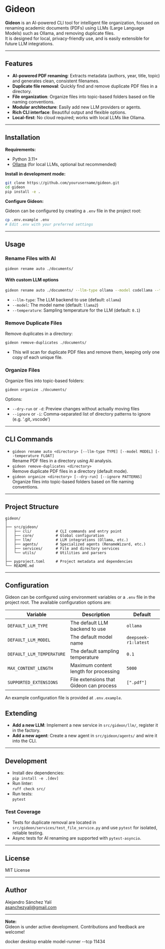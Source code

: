 # Gideon

**Gideon** is an AI-powered CLI tool for intelligent file organization, focused on renaming academic documents (PDFs) using LLMs (Large Language Models) such as Ollama, and removing duplicate files.  
It is designed for local, privacy-friendly use, and is easily extensible for future LLM integrations.

---

## Features

- **AI-powered PDF renaming**: Extracts metadata (authors, year, title, topic) and generates clean, consistent filenames.
- **Duplicate file removal**: Quickly find and remove duplicate PDF files in a directory.
- **File organization**: Organize files into topic-based folders based on file naming conventions.
- **Modular architecture**: Easily add new LLM providers or agents.
- **Rich CLI interface**: Beautiful output and flexible options.
- **Local-first**: No cloud required; works with local LLMs like Ollama.

---

## Installation

**Requirements:**
- Python 3.11+
- [Ollama](https://ollama.com/) (for local LLMs, optional but recommended)

**Install in development mode:**
```bash
git clone https://github.com/yourusername/gideon.git
cd gideon
pip install -e .
```

**Configure Gideon:**

Gideon can be configured by creating a `.env` file in the project root:
```bash
cp .env.example .env
# Edit .env with your preferred settings
```

---

## Usage

### Rename Files with AI

```bash
gideon rename auto ./documents/
```

#### With custom LLM options

```bash
gideon rename auto ./documents/ --llm-type ollama --model codellama --temperature 0.2
```

- `--llm-type`: The LLM backend to use (default: `ollama`)
- `--model`: The model name (default: `llama2`)
- `--temperature`: Sampling temperature for the LLM (default: `0.1`)

### Remove Duplicate Files

Remove duplicates in a directory:
```bash
gideon remove-duplicates ./documents/
```

- This will scan for duplicate PDF files and remove them, keeping only one copy of each unique file.

### Organize Files

Organize files into topic-based folders:
```bash
gideon organize ./documents/
```

Options:
- `--dry-run` or `-d`: Preview changes without actually moving files
- `--ignore` or `-i`: Comma-separated list of directory patterns to ignore (e.g. '.git,.vscode')

---

## CLI Commands

- `gideon rename auto <directory> [--llm-type TYPE] [--model MODEL] [--temperature FLOAT]`  
  Rename PDF files in a directory using AI analysis.
- `gideon remove-duplicates <directory>`  
  Remove duplicate PDF files in a directory (default mode).
- `gideon organize <directory> [--dry-run] [--ignore PATTERNS]`  
  Organize files into topic-based folders based on file naming conventions.

---

## Project Structure

```
gideon/
│
├── src/gideon/
│   ├── cli/           # CLI commands and entry point
│   ├── core/          # Global configuration
│   ├── llm/           # LLM integrations (Ollama, etc.)
│   ├── agents/        # Specialized agents (RenameWizard, etc.)
│   ├── services/      # File and directory services
│   └── utils/         # Utilities and parsers
│
├── pyproject.toml     # Project metadata and dependencies
└── README.md
```

---

## Configuration

Gideon can be configured using environment variables or a `.env` file in the project root. The available configuration options are:

| Variable | Description | Default |
|----------|-------------|---------|
| `DEFAULT_LLM_TYPE` | The default LLM backend to use | `ollama` |
| `DEFAULT_LLM_MODEL` | The default model name | `deepseek-r1:latest` |
| `DEFAULT_LLM_TEMPERATURE` | The default sampling temperature | `0.1` |
| `MAX_CONTENT_LENGTH` | Maximum content length for processing | `5000` |
| `SUPPORTED_EXTENSIONS` | File extensions that Gideon can process | `[".pdf"]` |

An example configuration file is provided at `.env.example`.

## Extending

- **Add a new LLM**: Implement a new service in `src/gideon/llm/`, register it in the factory.
- **Add a new agent**: Create a new agent in `src/gideon/agents/` and wire it into the CLI.

---

## Development

- Install dev dependencies:  
  `pip install -e .[dev]`
- Run linter:  
  `ruff check src/`
- Run tests:  
  `pytest`

### Test Coverage
- Tests for duplicate removal are located in `src/gideon/services/test_file_service.py` and use `pytest` for isolated, reliable testing.
- Async tests for AI renaming are supported with `pytest-asyncio`.

---

## License

MIT License

---

## Author

Alejandro Sánchez Yalí  
[asanchezyali@gmail.com](mailto:asanchezyali@gmail.com)

---

**Note:**  
Gideon is under active development. Contributions and feedback are welcome!

docker desktop enable model-runner --tcp 11434

